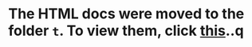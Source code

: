 
# The HTML docs were moved to the folder `t`. To view them, click [this](https://kewurl.amoghthecool.repl.co/docs)..q